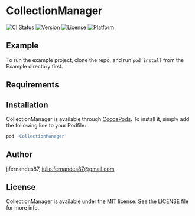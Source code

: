 # CollectionManager

[![CI Status](http://img.shields.io/travis/jjfernandes87/CollectionManager.svg?style=flat)](https://travis-ci.org/jjfernandes87/CollectionManager)
[![Version](https://img.shields.io/cocoapods/v/CollectionManager.svg?style=flat)](http://cocoapods.org/pods/CollectionManager)
[![License](https://img.shields.io/cocoapods/l/CollectionManager.svg?style=flat)](http://cocoapods.org/pods/CollectionManager)
[![Platform](https://img.shields.io/cocoapods/p/CollectionManager.svg?style=flat)](http://cocoapods.org/pods/CollectionManager)

## Example

To run the example project, clone the repo, and run `pod install` from the Example directory first.

## Requirements

## Installation

CollectionManager is available through [CocoaPods](http://cocoapods.org). To install
it, simply add the following line to your Podfile:

```ruby
pod 'CollectionManager'
```

## Author

jjfernandes87, julio.fernandes87@gmail.com

## License

CollectionManager is available under the MIT license. See the LICENSE file for more info.
